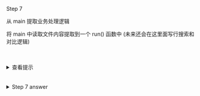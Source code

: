 
Step 7

从 main 提取业务处理逻辑

将 main 中读取文件内容提取到一个 run() 函数中 (未来还会在这里面写行搜索和对比逻辑)   


<br>
<br>
<details>
    <summary>查看提示</summary>

将 let contents = fs::read_to_string(config.filename) 语句提取到 run 函数中，使用 config: Config 作为它的参数。

改完运行 cargo run test poem.txt ， 这时应该能够正常运行。

</details>


<br>
<br>
<details>
    <summary>Step 7 answer</summary>

```rust, no_run
fn main() {
    // --snip--

    println!("Searching for {}", config.query);
    println!("In file {}", config.filename);

    run(config);
}

fn run(config: Config) {
    let contents = fs::read_to_string(config.filename)
        .expect("Something went wrong reading the file");

    println!("With text:\n{}", contents);
}

// --snip--
```
</details>

